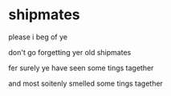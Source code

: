 # shipmates

please i beg of ye

don't go forgetting yer old shipmates

fer surely ye have seen some tings tagether

and most soitenly smelled some tings tagether
